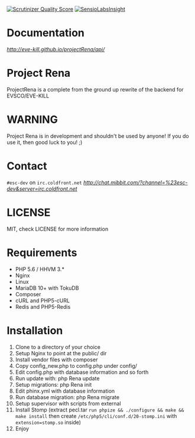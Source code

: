 [![Scrutinizer Quality Score](https://scrutinizer-ci.com/g/EVE-KILL/projectRena/badges/quality-score.png?b=master)](https://scrutinizer-ci.com/g/EVE-KILL/projectRena/)
[![SensioLabsInsight](https://insight.sensiolabs.com/projects/75374b67-bb51-4b3f-b00a-b14ea811058f/big.png)](https://insight.sensiolabs.com/projects/75374b67-bb51-4b3f-b00a-b14ea811058f)

# Documentation
_http://eve-kill.github.io/projectRena/api/_

# Project Rena
ProjectRena is a complete from the ground up rewrite of the backend for EVSCO/EVE-KILL

# WARNING
Project Rena is in development and shouldn't be used by anyone!
If you do use it, then good luck to you! ;)

# Contact
`#esc-dev` on `irc.coldfront.net`
_http://chat.mibbit.com/?channel=%23esc-dev&server=irc.coldfront.net_

# LICENSE
MIT, check LICENSE for more information

# Requirements
- PHP 5.6 / HHVM 3.*
- Nginx
- Linux
- MariaDB 10+ with TokuDB
- Composer
- cURL and PHP5-cURL
- Redis and PHP5-Redis

# Installation
1. Clone to a directory of your choice
2. Setup Nginx to point at the public/ dir
3. Install vendor files with composer
4. Copy config_new.php to config.php under config/
5. Edit config.php with database information and so forth
6. Run update with: php Rena update
7. Setup migrations: php Rena init
8. Edit phinx.yml with database information
9. Run database migration: php Rena migrate
10. Setup supervisor with scripts from external
11. Install Stomp (extract pecl.tar ```run phpize && ./configure && make && make install``` then create ```/etc/php5/cli/conf.d/20-stomp.ini``` with ```extension=stomp.so``` inside) 
12. Enjoy